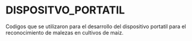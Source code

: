# DISPOSITVO_PORTATIL
Codigos que se utilizaron para el desarrollo del dispositivo portatil para el reconocimiento de malezas en cultivos de maiz.
